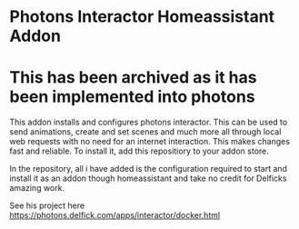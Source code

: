 # Photons Interactor Homeassistant Addon

# This has been archived as it has been implemented into photons
 
This addon installs and configures photons interactor. This can be used to send animations, create and set scenes and much more all through local web requests with no need for an internet interaction. This makes changes fast and reliable. To install it, add this repositiory to your addon store.

In the repository, all i have added is the configuration required to start and install it as an addon though homeassistant and take no credit for Delficks amazing work.

See his project here https://photons.delfick.com/apps/interactor/docker.html
